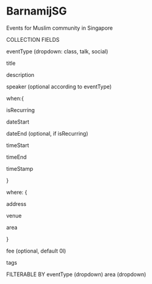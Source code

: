 # BarnamijSG
Events for Muslim community in Singapore

COLLECTION FIELDS
<p>eventType (dropdown: class, talk, social)</p>
<p>title</p>
<p>description</p>
<p>speaker (optional according to eventType)</p>
<p>when:{</p>
	<p>isRecurring</p>
	<p>dateStart</p>
	<p>dateEnd (optional, if isRecurring)</p>
	<p>timeStart</p>
	<p>timeEnd</p>
	<p>timeStamp</p>
<p>}</p>
<p>where: {</p>
<p>	address</p>
<p>	venue</p>
<p>	area</p>
<p>}</p>
<p>fee (optional, default 0l)</p>
<p>tags</p>

FILTERABLE BY
eventType (dropdown)
area (dropdown)

